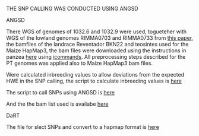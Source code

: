 THE SNP CALLING WAS CONDUCTED USING ANGSD

ANGSD

There WGS of genomes of 1032.6 and 1032.9 were used, togueteher with WGS of the  lowland genomes RIMMA0703 and RIMMA0733 from [this paper](https://genomebiology.biomedcentral.com/articles/10.1186/s13059-017-1346-4), the bamfiles of the landrace Reventador BKN22 and teosintes used for the Maize HapMap3, the bam files were downloaded using the instructions in panzea [here](http://cbsusrv04.tc.cornell.edu/users/panzea/download.aspx?filegroupid=23) using [icommands](https://pods.iplantcollaborative.org/wiki/display/DS/Setting+Up+iCommands). All preprocessing steps described for the PT genomes was applied also to Maize HapMap3 bam files.

Were calculated inbreeding values to allow deviations from the expected HWE in the SNP calling, the script to calculate inbreeding values is [here](https://github.com/ericgonzalezs/Characterization_of_introgression_from_Zea_mays_ssp._mexicana_to_Mexican_highland_maize/blob/master/SNP_calling/scripts/ANGSD/inbreeding.sh)

The script to call SNPs using ANGSD is [here](https://github.com/ericgonzalezs/Characterization_of_introgression_from_Zea_mays_ssp._mexicana_to_Mexican_highland_maize/blob/master/SNP_calling/scripts/ANGSD/ANGSD_SNP_calling.sh)

And the the bam list used is availabe [here](https://github.com/ericgonzalezs/Characterization_of_introgression_from_Zea_mays_ssp._mexicana_to_Mexican_highland_maize/blob/master/SNP_calling/scripts/ANGSD/Bamlist.txt)

DaRT

The file for slect SNPs and convert to a hapmap format is [here](https://github.com/ericgonzalezs/Characterization_of_introgression_from_Zea_mays_ssp._mexicana_to_Mexican_highland_maize/blob/master/SNP_calling/scripts/DaRT/snp_selection.R)
